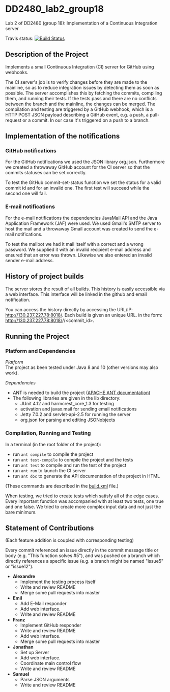 # DD2480_lab2_group18
Lab 2 of DD2480 (group 18): Implementation of a Continuous Integration server

Travis status: [![Build Status](https://travis-ci.org/apeinot/DD2480_lab2_group18.svg?branch=master)](https://travis-ci.org/apeinot/DD2480_lab2_group18)

## Description of the Project
Implements a small Continuous Integration (CI) server for GitHub using webhooks.

The CI server's job is to verify changes before they are made to the mainline, so as to reduce integration issues by detecting them as soon as possible. The server accomplishes this by fetching the commits, compiling them, and running their tests. If the tests pass and there are no conflicts between the branch and the mainline, the changes can be merged. The compilation and testing are triggered by a GitHub webhook, which is a HTTP POST JSON payload describing a GitHub event, e.g. a push, a pull-request or a commit. In our case it's triggered on a push to a branch.

## Implementation of the notifications

### GitHub notifications

For the GitHub notifications we used the JSON library org.json. Furthermore we created a throwaway GitHub account for the CI server so that the commits statuses can be set correctly.

To test the GitHub commit-set-status function we set the status for a valid commit id and for an invalid one. The first test will succeed while the second one will fail.

### E-mail notifications

For the e-mail notifications the dependencies JavaMail API and the Java Application Framework (JAF) were used. We used Gmail's SMTP server to host the mail and a throwaway Gmail account was created to send the e-mail notifications.

To test the mailbot we had it mail itself with a correct and a wrong password. We supplied it with an invalid recipient e-mail address and ensured that an error was thrown. Likewise we also entered an invalid sender e-mail address.

## History of project builds

The server stores the result of all builds. This history is easily accessible via a web interface. This interface will be linked in the github and email notification.

You can access the history directly by accessing the URL/IP: http://130.237.227.78:8018/. Each build is given an unique URL. in the form: http://130.237.227.78:8018/<user>/<repository>/<commit_id>.

## Running the Project

### Platform and Dependencies

*Platform*  
The project as been tested under Java 8 and 10 (other versions may also work).

*Dependencies*  
* ANT is needed to build the project ([APACHE ANT documentation](https://ant.apache.org/manual/))
* The following libraries are given in the lib directory:
  * JUnit 4.12 and harmcrest_core_1.3 for testing
  * activation and javax.mail for sending email notifications
  * Jetty 7.0.2 and servlet-api-2.5 for running the server
  * org.json for parsing and editing JSONobjects

### Compilation, Running and Testing

In a terminal (in the root folder of the project):
* run `ant compile` to compile the project
* run `ant test-compile` to compile the project and the tests
* run `ant test` to compile and run the test of the project
* run `ant run` to launch the CI server
* run `ant doc` to generate the API documentation of the project in HTML

(These commands are described in the [build.xml](build.xml) file.)

When testing, we tried to create tests which satisfy all of the edge cases. Every important function was accompanied with at least two tests, one true and one false. We tried to create more complex input data and not just the bare minimum.

## Statement of Contributions

(Each feature addition is coupled with corresponding testing)

Every commit referenced an issue directly in the commit message title or body (e.g. "This function solves #5"), and was pushed on a branch which directly references a specific issue (e.g. a branch might be named "issue5" or "issue12").

* **Alexandre**
  * Implement the testing process itself
  * Write and review README
  * Merge some pull requests into master
* **Emil**
  * Add E-Mail responder
  * Add web interface.
  * Write and review README
* **Franz**
  * Implement GitHub responder
  * Write and review README
  * Add web interface.
  * Merge some pull requests into master
* **Jonathan**
  * Set up Server
  * Add web interface.
  * Coordinate main control flow
  * Write and review README
* **Samuel**
  * Parse JSON arguments
  * Write and review README
